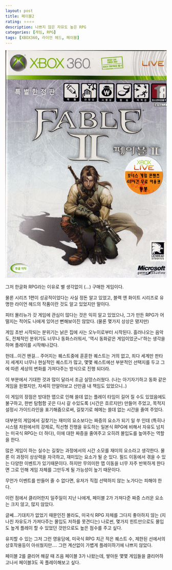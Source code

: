 ```yaml
---
layout: post
title: 페이블2
rating: ⭐️⭐️⭐️⭐️
description: 나쁘지 않은 자유도 높은 RPG
categories: [게임, RPG]
tags: [XBOX360, 라이언 헤드, 페이블]
---
```


![페이블](../../img/2010/fable2.jpg)

그저 한글화 RPG라는 이유로 별 생각없이 (...) 구매한 게임이다.

물론 시리즈 1편이 성공적이었다는 사실 정돈 알고 있었고, 블랙 앤 화이트 시리즈로 유명한 라이언 헤드의 작품이란 것도 알고 있었지만 말이다.

피터 몰리뉴가 갓 게임에 관심이 많다는 것은 익히 알고 있었으나, 그가 만든 RPG가 어떨지는 적어도 나에게 있어선 뻔해보이진 않았다. (물론 몇가지 상상은 됐지만)

게임 초반 시작되는 분위기는 낡은 집에 사는 오누이로부터 시작된다. 흘러나오는 음악도, 전체적인 분위기도 너무나 동화스러워서, '역시 동화같은 게임이었군~!'하는 생각을 하며 플레이를 시작해나갔다.

헌데...이건 왠걸... 주어지는 퀘스트중에 훈훈한 퀘스트는 거의 없고, 죄다 세계만 판타지 세계지 너무나 현실적인 퀘스트가 많고, 몇몇 퀘스트에선 부분적인 선택지를 두고 그에 따른 세상의 변화를 가져다주는 방식으로 진행 되더라.

이 부분에서 기대한 것과 많이 달라서 조금 실망스러웠다. (나는 아기자기하고 동화 같은 게임을 원했지만, 자세히 안알아보고 산만큼 내 책임도 있었으니..)

이 게임의 장점은 방대한 맵으로 인해 쓸데 없는 플레이 타임이 길어 질 수도 있었음에도 불구하고, 한번 탐험함 곳은 다시 갈 수있도록 (시간은 흐르지만) 만들어 주었고, 목적지 설정시 가이드라인을 표기해줌으로써, 길찾기로 헤메는 쓸데 없는 시간을 줄여 주었다.

대부분의 게임에서 길찾기는 재미의 요소보다는 짜증의 요소가 되기 일 쑤 인데 (특히나 시스템 차원에서의 강제로, 직선형 진행을 유도하는 일본식 RPG에 비해서 자유도 넘치는 미국식 RPG는 더 하다), 이에 대한 짜증을 줄여주고 오히려 몰입도를 높여주는 역할을 한다.

많은 게임이 하는 실수는 길찾는 과정에서의 시간 소모를 재미의 요소라고 생각한다. 물론 이 과정이 상상력을 자극하고, 재미있는 요소가 될 순 있다. 필드 이동에서 겪을 수 있는 다양한 이벤트가 있기때문이다. 하지만 무의미한 맵 이동을 너무 자주 반복하게 한다면 그로 인해 게임 자체를 그만두게 될 가능성이 높기 때문이다.

무언가 이벤트를 만들어 줄 수 없다면, 유저가 직접 선택하지 않는 노가다는 피해야 한다.

이런 점에서 클리어한지 일주일이 지난 나에게, 페이블 2가 가져다준 짜증 스러운 요소는 크지 않고, 많지 않았다.

글쎄...기대치가 없었기 때문인진 몰라도, 미국식 RPG 자체를 그다지 좋아하지 않는 (지나친 자유도가 가져다주는 몰입도 저하를 못견디는) 나로썬, 몇가지 힌트만으로도 몰입도 높게 플레이 할 수 있었던 것만으로도 높은 점수를 주고 싶다.

유치할 수 있는 그저 그런 영웅담에, 미국식 RPG 치곤 적은 퀘스트 수, 제한된 선에서의 상호작용등이 아쉬웠지만.... 그런 계산없이 가볍게 플레이하기에 나쁘지 않았다.

페이블 2를 클리어 해갈 때 즈음 페이블 3가 나왔는데, 쌓아둔 몇몇 게임들을 클리어하고나서 페이블3도 꼭 플레이해보고 싶다.

